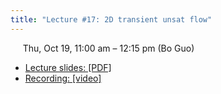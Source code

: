 ```yaml
---
title: "Lecture #17: 2D transient unsat flow"
---
```


&nbsp;&nbsp;&nbsp;&nbsp;&nbsp;Thu, Oct 19, 11:00 am – 12:15 pm (Bo Guo)

- [Lecture slides: [PDF]](../assets/lecture_slides/Lecture_17_(10-19-2023).pdf) 
- [Recording: [video]](https://arizona.zoom.us/rec/share/vaazzlfZMKUQXbzDHSHr53AMEhewOXk8qZjcz_uMF-zKCIfvsQGczwTWfEiFUriP.QhWzHgJKijR6yfFJ?startTime=1697738424000)
